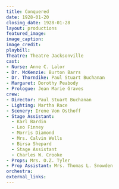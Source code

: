 ```yaml
---
title: Conquered
date: 1928-01-20
closing_date: 1928-01-28
layout: productions
featured_image:
image_caption:
image_credit:
playbill:
Theatre: Theatre Jacksonville
cast:
- Nurse: Anne C. Lalor
- Dr. McKenzie: Burton Barrs
- Dr. Thorndike: Paul Stuart Buchanan
- Margaret: Dorothy Peabody
- Prologue: Jean Marie Graves
crew:
- Director: Paul Stuart Buchanan
- Lighting: Martha Race
- Scenery: Irene Von Osthoff
- Stage Assistant:
  - Karl Bardin
  - Leo Finney
  - Morris Diamond
  - Mrs. Calvin Wells
  - Birsa Shepard
  - Stage Assistant
  - Charles W. Crooke
- Props: Mrs. O.Z. Tyler
- Prop Assistant: Mrs. Thomas L. Snowden
orchestra:
external_links:
---
```

